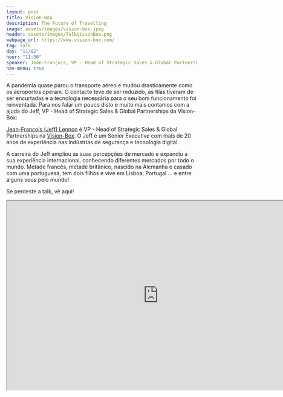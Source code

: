 ```yaml
---
layout: post
title: Vision-Box
description: The Future of Travelling
image: assets/images/vision-box.jpeg
header: assets/images/TalkVisionBox.png
webpage_url: https://www.vision-box.com/
tag: Talk
day: "11/02"
hour: "11:30"
speaker: Jean-François, VP - Head of Strategic Sales & Global Partnerships
nav-menu: true
---
```


A pandemia quase parou o transporte aéreo e mudou drasticamente como os aeroportos operam. O contacto teve de ser reduzido, as filas tiveram de ser encurtadas e a tecnologia necessária para o seu bom funcionamento foi reinventada. Para nos falar um pouco disto e muito mais contamos com a ajuda do Jeff, VP - Head of Strategic Sales & Global Partnerships da Vision-Box:

[Jean-François (Jeff) Lennon](https://pt.linkedin.com/in/jflennon/) é VP - Head of Strategic Sales & Global Partnerships na [Vision-Box](https://www.vision-box.com/). O Jeff é um Senior Executive com mais de 20 anos de experiência nas indústrias de segurança e tecnologia digital. 

A carreira do Jeff ampliou as suas percepções de mercado e expandiu a sua experiência internacional, conhecendo diferentes mercados por todo o mundo. Metade francês, metade britânico, nascido na Alemanha e casado com uma portuguesa, tem dois filhos e vive em Lisboa, Portugal … e entre alguns voos pelo mundo!

Se perdeste a talk, vê aqui!

<iframe src="https://drive.google.com/file/d/1JfIrvublZ2YKpugC-JCJaaStJQjlvpNa/preview" allowfullscreen width="800" height="500"></iframe>